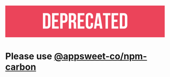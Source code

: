 ![deprecated](assets/deprecated.svg)

# Please use [@appsweet-co/npm-carbon](https://github.com/Appsweet-co/npm-carbon)

<!--
# Welcome to @dperuo/npm-carbon 👋

_Forked from [goodeggs/npm-copy](https://github.com/goodeggs/npm-copy)._

Use `@dperuo/npm-carbon` to make a "carbon copy" of any npm package and all its published versions.


## Install
No installation needed. Use `@dperuo/npm-carbon` directly from npm using the `npx` command.

```sh
npx @dperuo/npm-carbon <OPTIONS>
```


## Usage

:dart: **NOTE: You can mix-and-match command options as needed.**


### Authenticate Using Auth Tokens

```sh
npx @dperuo/npm-carbon \
  --from ${FROM_URL} \
  --from-token ${FROM_TOKEN} \
  --to ${TO_URL} \
  --to-token ${TO_TOKEN} \
  packageA [packageB...]
```

### Authenticate Using Username, Password, and Email

```sh
npx @dperuo/npm-carbon \
  --from ${FROM_URL} \
  --from-username ${FROM_USERNAME} \
  --from-password ${FROM_PASSWORD} \
  --from-email ${FROM_EMAIL} \
  --to ${TO_URL} \
  --to-username ${TO_USERNAME} \
  --to-password ${TO_PASSWORD} \
  --to-email ${TO_EMAIL} \
  packageA [packageB...]
```

### Modify Package Prefix
Modify the package prefix using the `--from-prefix` and `--to-prefix` flags.

```sh
npx @dperuo/npm-carbon \
  --from-prefix ${FROM_PREFIX} \
  --to-prefix ${TO_PREFIX} \
  packageA [packageB...]
```

:warning: **WARNING: List packages without their prefix when using the prefix flags. Example: `@foo/packageA` becomes just `packageA`.**


## Author
👤 **Derek Peruo <derek@derekperuo.net>**

* Website: http://a6t.co
* Github: [@dperuo](https://github.com/dperuo)
* LinkedIn: [@derekperuo](https://linkedin.com/in/derekperuo)
* Twitter: [@derekperuo](https://twitter.com/derekperuo)


## 🤝 Contributing
Contributions, issues and feature requests are welcome! Feel free to check [issues page](https://github.com/dperuo/npm-carbon/issues).

### Working With the @dperuo/npm-carbon Repo

#### Install
Clone this repo to your local machine and install dependencies.

```sh
git clone https://github.com/dperuo/npm-carbon.git
cd npm-carbon/
npm install
```

#### Usage
Use the `start` command to compile [Coffeescript](https://coffeescript.org/) and watch for changes.

```sh
npm start
```

Run the local JavaScript file directly to check your changes.

```sh
./bin/npm-carbon.js <OPTIONS>
```

#### Run Tests
Run the full test suite using the `test` command.

```sh
npm run test
```

### Submit Your Pull Request
Always submit your Pull Request against `master`.


## Show your support
Give a ⭐️ if this project helped you!


## 📝 License
Copyright © 2020 [Derek Peruo](https://github.com/dperuo).

This project is [MIT](https://github.com/dperuo/npm-carbon/blob/master/LICENSE) licensed.

***
_This README was generated with ❤️ by [readme-md-generator](https://github.com/kefranabg/readme-md-generator)_
-->
